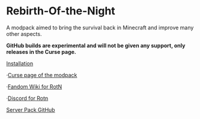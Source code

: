 # Rebirth-Of-the-Night
A modpack aimed to bring the survival back in Minecraft and improve many other aspects.

**GitHub builds are experimental and will not be given any support, only releases in the Curse page.**

[Installation](https://rebirth-of-the-night-mod-pack.fandom.com/wiki/Installation#GitHub_.28default_MC_launcher.29)

·[Curse page of the modpack](https://www.curseforge.com/minecraft/modpacks/rebirth-of-the-night) 

·[Fandom Wiki for RotN](https://rebirth-of-the-night-mod-pack.fandom.com/wiki/Rebirth_of_the_Night_Mod_Pack_Wiki) 

·[Discord for Rotn](https://discord.gg/VDvJdjR)

[Server Pack GitHub](https://github.com/CalaMariGold/Rebirth-of-the-Night-Server)
